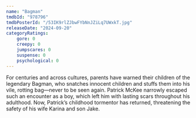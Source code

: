 ```yaml
---
name: "Bagman"
tmdbId: "978796"
tmdbPosterId: "/53IK9rlZJbwFYbNnJZiLq7UWxkT.jpg"
releaseDate: "2024-09-20"
categoryRatings:
    gore: 0
    creepy: 0
    jumpscares: 0
    suspense: 0
    psychological: 0
---
```

For centuries and across cultures, parents have warned their children of the legendary Bagman, who snatches innocent children and stuffs them into his vile, rotting bag—never to be seen again. Patrick McKee narrowly escaped such an encounter as a boy, which left him with lasting scars throughout his adulthood. Now, Patrick’s childhood tormentor has returned, threatening the safety of his wife Karina and son Jake.
